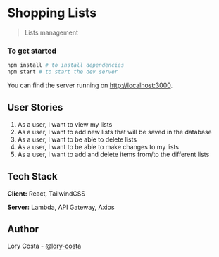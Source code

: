 # Shopping Lists

> Lists management


### To get started

```bash
npm install # to install dependencies
npm start # to start the dev server
```

You can find the server running on [http://localhost:3000](http://localhost:3000).


## User Stories
1. As a user, I want to view my lists
2. As a user, I want to add new lists that will be saved in the database
3. As a user, I want to be able to delete lists
4. As a user, I want to be able to make changes to my lists
5. As a user, I want to add and delete items from/to the different lists


## Tech Stack
**Client:** React, TailwindCSS

**Server:** Lambda, API Gateway, Axios


## Author
Lory Costa - [@lory-costa](https://github.com/lory-costa)
